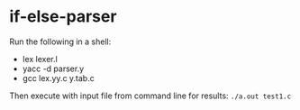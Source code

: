 # if-else-parser


Run the following in a shell:
- lex lexer.l
- yacc -d parser.y
- gcc lex.yy.c y.tab.c 

Then execute with input file from command line for results:
` ./a.out test1.c `
